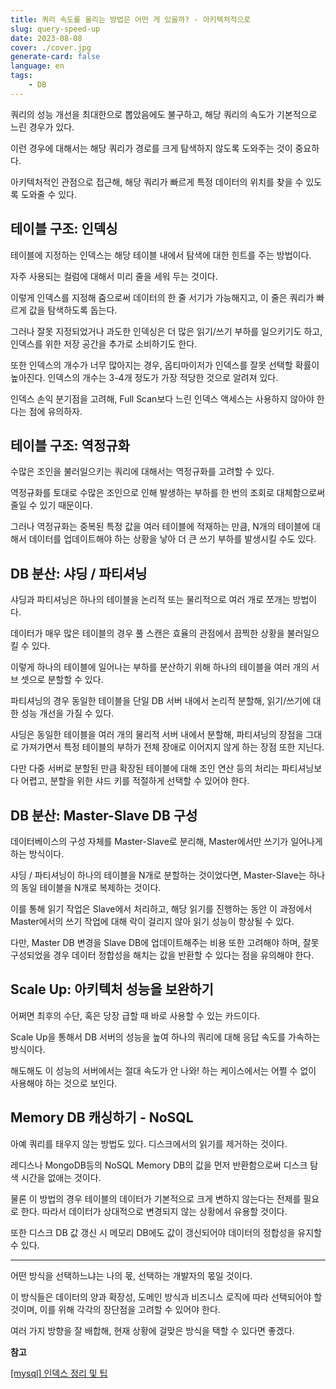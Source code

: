 ```yaml
---
title: 쿼리 속도를 올리는 방법은 어떤 게 있을까? - 아키텍처적으로
slug: query-speed-up
date: 2023-08-08
cover: ./cover.jpg
generate-card: false
language: en
tags:
    - DB
---
```


쿼리의 성능 개선을 최대한으로 뽑았음에도 불구하고, 해당 쿼리의 속도가 기본적으로 느린 경우가 있다. 

이런 경우에 대해서는 해당 쿼리가 경로를 크게 탐색하지 않도록 도와주는 것이 중요하다. 

아키텍처적인 관점으로 접근해, 해당 쿼리가 빠르게 특정 데이터의 위치를 찾을 수 있도록 도와줄 수 있다.

## 테이블 구조: 인덱싱


테이블에 지정하는 인덱스는 해당 테이블 내에서 탐색에 대한 힌트를 주는 방법이다. 

자주 사용되는 컬럼에 대해서 미리 줄을 세워 두는 것이다. 

이렇게 인덱스를 지정해 줌으로써 데이터의 한 줄 서기가 가능해지고, 이 줄은 쿼리가 빠르게 값을 탐색하도록 돕는다.

그러나 잘못 지정되었거나 과도한 인덱싱은 더 많은 읽기/쓰기 부하를 일으키기도 하고, 인덱스를 위한 저장 공간을 추가로 소비하기도 한다.

또한 인덱스의 개수가 너무 많아지는 경우, 옵티마이저가 인덱스를 잘못 선택할 확률이 높아진다. 인덱스의 개수는 3-4개 정도가 가장 적당한 것으로 알려져 있다. 

인덱스 손익 분기점을 고려해, Full Scan보다 느린 인덱스 액세스는 사용하지 않아야 한다는 점에 유의하자. 

## 테이블 구조: 역정규화

수많은 조인을 불러일으키는 쿼리에 대해서는 역정규화를 고려할 수 있다. 

역정규화를 토대로 수많은 조인으로 인해 발생하는 부하를 한 번의 조회로 대체함으로써 줄일 수 있기 때문이다.

그러나 역정규화는 중복된 특정 값을 여러 테이블에 적재하는 만큼, N개의 테이블에 대해서 데이터를 업데이트해야 하는 상황을 낳아 더 큰 쓰기 부하를 발생시킬 수도 있다.

## DB 분산: 샤딩 / 파티셔닝

샤딩과 파티셔닝은 하나의 테이블을 논리적 또는 물리적으로 여러 개로 쪼개는 방법이다. 

데이터가 매우 많은 테이블의 경우 풀 스캔은 효율의 관점에서 끔찍한 상황을 불러일으킬 수 있다. 

이렇게 하나의 테이블에 일어나는 부하를 분산하기 위해 하나의 테이블을 여러 개의 서브 셋으로 분할할 수 있다. 

파티셔닝의 경우 동일한 테이블을 단일 DB 서버 내에서 논리적 분할해, 읽기/쓰기에 대한 성능 개선을 가질 수 있다. 

샤딩은 동일한 테이블을 여러 개의 물리적 서버 내에서 분할해, 파티셔닝의 장점을 그대로 가져가면서 특정 테이블의 부하가 전체 장애로 이어지지 않게 하는 장점 또한 지닌다. 

다만 다중 서버로 분할된 만큼 확장된 테이블에 대해 조인 연산 등의 처리는 파티셔닝보다 어렵고, 분할을 위한 샤드 키를 적절하게 선택할 수 있어야 한다. 

## DB 분산: Master-Slave DB 구성

데이터베이스의 구성 자체를 Master-Slave로 분리해, Master에서만 쓰기가 일어나게 하는 방식이다. 

샤딩 / 파티셔닝이 하나의 테이블을 N개로 분할하는 것이었다면, Master-Slave는 하나의 동일 테이블을 N개로 복제하는 것이다. 

이를 통해 읽기 작업은 Slave에서 처리하고, 해당 읽기를  진행하는 동안 이 과정에서 Master에서의 쓰기 작업에 대해 락이 걸리지 않아 읽기 성능이 향상될 수 있다. 

다만, Master DB 변경을 Slave DB에 업데이트해주는 비용 또한 고려해야 하며, 잘못 구성되었을 경우 데이터 정합성을 해치는 값을 반환할 수 있다는 점을 유의해야 한다. 

## Scale Up: 아키텍처 성능을 보완하기

어쩌면 최후의 수단, 혹은 당장 급할 때 바로 사용할 수 있는 카드이다.

Scale Up을 통해서 DB 서버의 성능을 높여 하나의 쿼리에 대해 응답 속도를 가속하는 방식이다. 

해도해도 이 성능의 서버에서는 절대 속도가 안 나와! 하는 케이스에서는 어쩔 수 없이 사용해야 하는 것으로 보인다. 

## Memory DB **캐싱하기 - NoSQL**

아예 쿼리를 태우지 않는 방법도 있다. 디스크에서의 읽기를 제거하는 것이다. 

레디스나 MongoDB등의 NoSQL Memory DB의 값을 먼저 반환함으로써 디스크 탐색 시간을 없애는 것이다. 

물론 이 방법의 경우 테이블의 데이터가 기본적으로 크게 변하지 않는다는 전제를 필요로 한다. 따라서 데이터가 상대적으로 변경되지 않는 상황에서 유용할 것이다. 

또한 디스크 DB 값 갱신 시 메모리 DB에도 값이 갱신되어야 데이터의 정합성을 유지할 수 있다.

---

어떤 방식을 선택하느냐는 나의 몫, 선택하는 개발자의 몫일 것이다.

이 방식들은 데이터의 양과 확장성, 도메인 방식과 비즈니스 로직에 따라 선택되어야 할 것이며, 이를 위해 각각의 장단점을 고려할 수 있어야 한다. 

여러 가지 방향을 잘 배합해, 현재 상황에 걸맞은 방식을 택할 수 있다면 좋겠다. 

**참고**

[[mysql] 인덱스 정리 및 팁](https://jojoldu.tistory.com/243)

